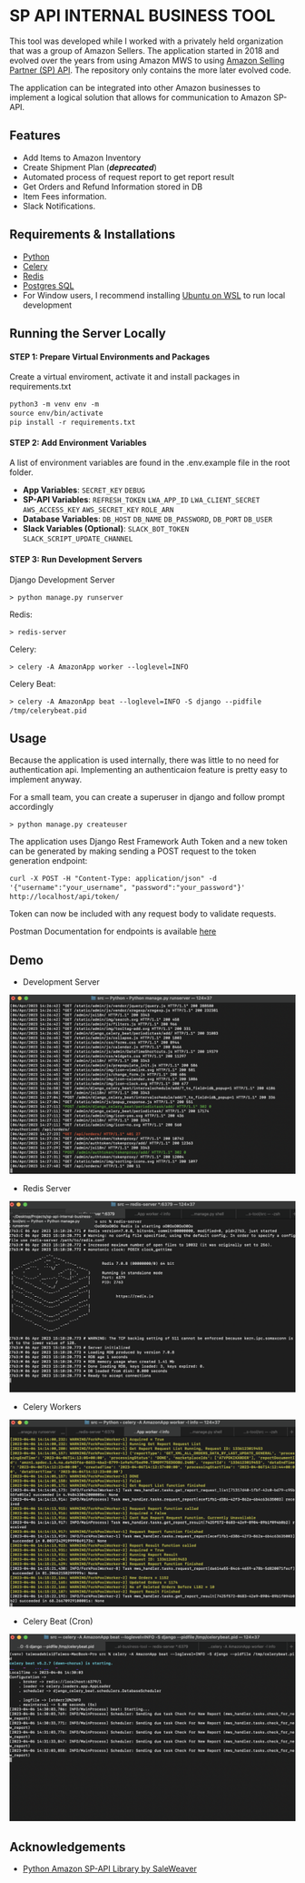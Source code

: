 # SP API INTERNAL BUSINESS TOOL
This tool was developed while I worked with a privately held organization that was a group of Amazon Sellers. The application started in 2018 and evolved over the years from using Amazon MWS to using [Amazon Selling Partner (SP) API](https://developer-docs.amazon.com/sp-api/). The repository only contains the more later evolved code.

The application can be integrated into other Amazon businesses to implement a logical solution that allows for communication to Amazon SP-API.



## Features

- Add Items to Amazon Inventory
- Create Shipment Plan (***deprecated***)
- Automated process of request report to get report result
- Get Orders and Refund Information stored in DB
- Item Fees information.
- Slack Notifications.


## Requirements & Installations
- [Python](https://www.python.org/downloads/)
- [Celery](https://docs.celeryq.dev/en/stable/getting-started/first-steps-with-celery.html#installing-celery)
- [Redis](https://redis.io/download/)
- [Postgres SQL](https://www.postgresql.org/download/)
- For Window users, I recommend installing [Ubuntu on WSL](https://ubuntu.com/wsl) to run local development



## Running the Server Locally
#### STEP 1: Prepare Virtual Environments and Packages
Create a virtual enviroment, activate it and install packages in requirements.txt
```
python3 -m venv env -m
source env/bin/activate
pip install -r requirements.txt
```

#### STEP 2: Add Environment Variables
A list of environment variables are found in the .env.example file in the root folder.

- **App Variables**: `SECRET_KEY` `DEBUG`
- **SP-API Variables**: `REFRESH_TOKEN` `LWA_APP_ID` `LWA_CLIENT_SECRET` `AWS_ACCESS_KEY` `AWS_SECRET_KEY` `ROLE_ARN`
- **Database Variables**: `DB_HOST` `DB_NAME` `DB_PASSWORD`, `DB_PORT` `DB_USER`
- **Slack Variables (Optional)**: `SLACK_BOT_TOKEN` `SLACK_SCRIPT_UPDATE_CHANNEL`

#### STEP 3: Run Development Servers
Django Development Server
```
> python manage.py runserver
```
Redis:
```
> redis-server
```
Celery:
```
> celery -A AmazonApp worker --loglevel=INFO 
```
Celery Beat:
```
> celery -A AmazonApp beat --loglevel=INFO -S django --pidfile /tmp/celerybeat.pid
```


## Usage
Because the application is used internally, there was little to no need for authentication api. Implementing an authenticaion feature is pretty easy to implement anyway.

For a small team, you can create a superuser in django and follow prompt accordingly
```
> python manage.py createuser
```

The application uses Django Rest Framework Auth Token and a new token can be generated by making sending a POST request to the token generation endpoint:

```
curl -X POST -H "Content-Type: application/json" -d '{"username":"your_username", "password":"your_password"}' http://localhost/api/token/

```

Token can now be included with any request body to validate requests.

Postman Documentation for endpoints is available [here](https://documenter.getpostman.com/view/23128311/2s93kxcRjC)



## Demo

- Development Server
<img src="/demo/development-server.png" alt="development-server.png">

- Redis Server
<img src="/demo/redis.png" alt="redis.png">

- Celery Workers
<img src="/demo/celery-worker.png" alt="celery-worker.png">

- Celery Beat (Cron)
<img src="/demo/celery-beat.png" alt="celery-beat.png">



## Acknowledgements

- [Python Amazon SP-API Library by SaleWeaver](https://github.com/saleweaver/python-amazon-sp-api)